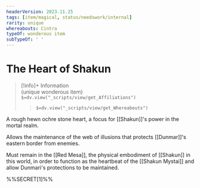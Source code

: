 ```yaml
---
headerVersion: 2023.11.25
tags: [item/magical, status/needswork/internal]
rarity: unique
whereabouts: Cintra
typeOf: wonderous item
subTypeOf: ' '
---
```

# The Heart of Shakun
>[!info]+ Information  
> (unique wonderous item)  
> `$=dv.view("_scripts/view/get_Affiliations")`  
>> `$=dv.view("_scripts/view/get_Whereabouts")`

A rough hewn ochre stone heart, a focus for [[Shakun]]'s power in the mortal realm. 

Allows the maintenance of the web of illusions that protects [[Dunmar]]'s eastern border from enemies. 

Must remain in the [[Red Mesa]], the physical embodiment of [[Shakun]] in this world, in order to function as the heartbeat of the [[Shakun Mystai]] and allow Dunmari's protections to be maintained. 

%%SECRET[1]%%